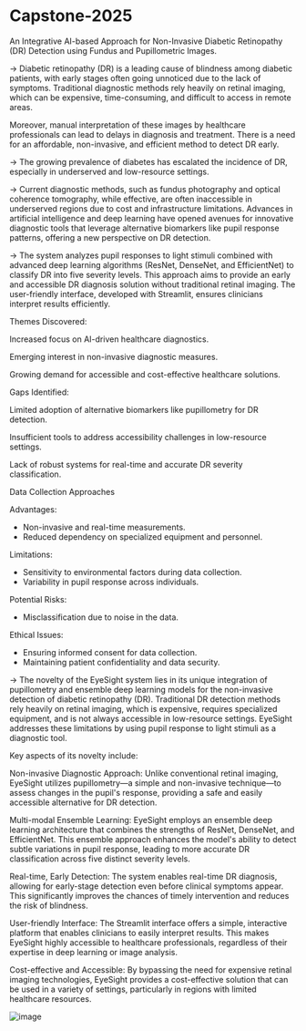 # Capstone-2025
An Integrative AI-based Approach for Non-Invasive Diabetic Retinopathy (DR) Detection using Fundus and Pupillometric Images.

-> Diabetic retinopathy (DR) is a leading cause of blindness among diabetic patients, with early stages often going unnoticed due to the lack of symptoms. Traditional diagnostic methods rely heavily on retinal imaging, which can be expensive, time-consuming, and difficult to access in remote areas.

Moreover, manual interpretation of these images by healthcare professionals can lead to delays in diagnosis and treatment. There is a need for an affordable, non-invasive, and efficient method to detect DR early.


-> The growing prevalence of diabetes has escalated the incidence of DR, especially in underserved and low-resource settings.

-> Current diagnostic methods, such as fundus photography and optical coherence tomography, while effective, are often inaccessible in underserved regions due to cost and infrastructure limitations.
Advances in artificial intelligence and deep learning have opened avenues for innovative diagnostic tools that leverage alternative biomarkers like pupil response patterns, offering a new perspective on DR detection.


-> The system analyzes pupil responses to light stimuli combined with advanced deep learning algorithms (ResNet, DenseNet, and EfficientNet) to classify DR into five severity levels. This approach aims to provide an early and accessible DR diagnosis solution without traditional retinal imaging. The user-friendly interface, developed with Streamlit, ensures clinicians interpret results efficiently.


Themes Discovered:

Increased focus on AI-driven healthcare diagnostics.

Emerging interest in non-invasive diagnostic measures.

Growing demand for accessible and cost-effective healthcare solutions.


Gaps Identified:

Limited adoption of alternative biomarkers like pupillometry for DR detection.

Insufficient tools to address accessibility challenges in low-resource settings.

Lack of robust systems for real-time and accurate DR severity classification.


Data Collection Approaches

Advantages:
- Non-invasive and real-time measurements.
- Reduced dependency on specialized equipment and personnel.

Limitations:
- Sensitivity to environmental factors during data collection.
- Variability in pupil response across individuals.

Potential Risks:
- Misclassification due to noise in the data.

Ethical Issues:
- Ensuring informed consent for data collection.
- Maintaining patient confidentiality and data security.


-> The novelty of the EyeSight system lies in its unique integration of pupillometry and ensemble deep learning models for the non-invasive detection of diabetic retinopathy (DR). Traditional DR detection methods rely heavily on retinal imaging, which is expensive, requires specialized equipment, and is not always accessible in low-resource settings. EyeSight addresses these limitations by using pupil response to light stimuli as a diagnostic tool.

Key aspects of its novelty include:

Non-invasive Diagnostic Approach: Unlike conventional retinal imaging, EyeSight utilizes pupillometry—a simple and non-invasive technique—to assess changes in the pupil's response, providing a safe and easily accessible alternative for DR detection.

Multi-modal Ensemble Learning: EyeSight employs an ensemble deep learning architecture that combines the strengths of ResNet, DenseNet, and EfficientNet. This ensemble approach enhances the model's ability to detect subtle variations in pupil response, leading to more accurate DR classification across five distinct severity levels.

Real-time, Early Detection: The system enables real-time DR diagnosis, allowing for early-stage detection even before clinical symptoms appear. This significantly improves the chances of timely intervention and reduces the risk of blindness.

User-friendly Interface: The Streamlit interface offers a simple, interactive platform that enables clinicians to easily interpret results. This makes EyeSight highly accessible to healthcare professionals, regardless of their expertise in deep learning or image analysis.

Cost-effective and Accessible: By bypassing the need for expensive retinal imaging technologies, EyeSight provides a cost-effective solution that can be used in a variety of settings, particularly in regions with limited healthcare resources.

![image](https://github.com/user-attachments/assets/43614fc1-dc45-4767-aeb5-9a9da4793124)
